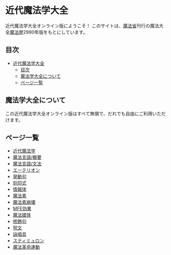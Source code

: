 # 近代魔法学大全
近代魔法学大全オンライン版にようこそ！
このサイトは、[魔法省](ministry-of-magic.md)刊行の魔法大全[魔法歴](calender.md)2990年版をもとにしています。

## 目次
- [近代魔法学大全](#近代魔法学大全)
  - [目次](#目次)
  - [魔法学大全について](#魔法学大全について)
  - [ページ一覧](#ページ一覧)

## 魔法学大全について
この近代魔法学大全オンライン版はすべて無償で、だれでも自由にご利用いただけます。

## ページ一覧
* [近代魔法学](modern-magicology.md)
* [魔法言語/概要](language/index.md)
* [魔法言語/文法](language/grammar.md)
* [エーテリオン](etherion.md)
* [発動句](executor.md)
* [刻印式](formula.md)
* [情報体](informant.md)
* [魔法素](magion.md)
* [魔法素崩壊](magionic-corruption.md)
* [MFE効果](magionic-field-excitation.md)
* [魔法媒体](mediator.md)
* [修飾句](modificator.md)
* [呪文](spell.md)
* [詠唱具](speller.md)
* [スティミュロン](stimulon.md)
* [魔法革命運動](znovuzrozeni.md)
